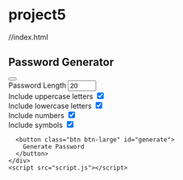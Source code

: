 # project5
//index.html
<!DOCTYPE html>
<html lang="en">
  <head>
    <meta charset="UTF-8" />
    <meta name="viewport" content="width=device-width, initial-scale=1.0" />
    <link rel="stylesheet" href="https://cdnjs.cloudflare.com/ajax/libs/font-awesome/5.14.0/css/all.min.css" integrity="sha512-1PKOgIY59xJ8Co8+NE6FZ+LOAZKjy+KY8iq0G4B3CyeY6wYHN3yt9PW0XpSriVlkMXe40PTKnXrLnZ9+fkDaog==" crossorigin="anonymous" />
    <link rel="stylesheet" href="style.css" />
    <title>Password Generator</title>
  </head>
  <body>
    <div class="container">
      <h2>Password Generator</h2>
      <div class="result-container">
        <span id="result"></span>
        <button class="btn" id="clipboard">
          <i class="far fa-clipboard"></i>
        </button>
      </div>
      <div class="settings">
        <div class="setting">
          <label>Password Length</label>
          <input type="number" id="length" min="4" max="20" value="20">
        </div>
        <div class="setting">
          <label>Include uppercase letters</label>
          <input type="checkbox" id="uppercase" checked>
        </div>
        <div class="setting">
          <label>Include lowercase letters</label>
          <input type="checkbox" id="lowercase" checked>
        </div>
        <div class="setting">
          <label>Include numbers</label>
          <input type="checkbox" id="numbers" checked>
        </div>
        <div class="setting">
          <label>Include symbols</label>
          <input type="checkbox" id="symbols" checked>
        </div>
      </div>

      <button class="btn btn-large" id="generate">
        Generate Password
      </button>
    </div>
    <script src="script.js"></script>
  </body>
</html>
